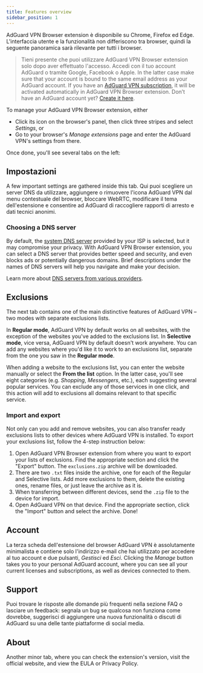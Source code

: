 ```yaml
---
title: Features overview
sidebar_position: 1
---
```


AdGuard VPN Browser extension è disponibile su Chrome, Firefox ed Edge. L'interfaccia utente e la funzionalità non differiscono tra browser, quindi la seguente panoramica sarà rilevante per tutti i browser.

> Tieni presente che puoi utilizzare AdGuard VPN Browser extension solo dopo aver effettuato l'accesso. Accedi con il tuo account AdGuard o tramite Google, Facebook o Apple. In the latter case make sure that your account is bound to the same email address as your AdGuard account. If you have an [AdGuard VPN subscription](/general/subscription.md), it will be activated automatically in AdGuard VPN Browser extension. Don’t have an AdGuard account yet? [Create it here](https://auth.adguard.com/registration.html).

To manage your AdGuard VPN Browser extension, either

* Click its icon on the browser's panel, then click three stripes and select *Settings*, or
* Go to your browser's *Manage extensions* page and enter the AdGuard VPN's settings from there.

Once done, you'll see several tabs on the left:

## Impostazioni

A few important settings are gathered inside this tab. Qui puoi scegliere un server DNS da utilizzare, aggiungere o rimuovere l'icona AdGuard VPN dal menu contestuale del browser, bloccare WebRTC, modificare il tema dell'estensione e consentire ad AdGuard di raccogliere rapporti di arresto e dati tecnici anonimi.

### Choosing a DNS server

By default, the [system DNS server](https://kb.adguard.com/en/general/dns-filtering#what-is-dns) provided by your ISP is selected, but it may compromise your privacy. With AdGuard VPN Browser extension, you can select a DNS server that provides better speed and security, and even blocks ads or potentially dangerous domains. Brief descriptions under the names of DNS servers will help you navigate and make your decision.

Learn more about [DNS servers from various providers](https://kb.adguard.com/ru/general/dns-providers).

## Exclusions

The next tab contains one of the main distinctive features of AdGuard VPN – two modes with separate exclusions lists.

In **Regular mode**, AdGuard VPN by default works on all websites, with the exception of the websites you've added to the exclusions list. In **Selective mode**, vice versa, AdGuard VPN by default doesn't work anywhere. You can add any websites where you'd like it to work to an exclusions list, separate from the one you saw in the **Regular mode**.

When adding a website to the exclusions list, you can enter the website manually or select the **From the list** option. In the latter case, you'll see eight categories (e.g. *Shopping*, *Messengers*, etc.), each suggesting several popular services. You can exclude any of those services in one click, and this action will add to exclusions all domains relevant to that specific service.

### Import and export

Not only can you add and remove websites, you can also transfer ready exclusions lists to other devices where AdGuard VPN is installed. To export your exclusions list, follow the 4-step instruction below:

1. Open AdGuard VPN Browser extension from where you want to export your lists of exclusions. Find the appropriate section and click the "Export" button. The `exclusions.zip` archive will be downloaded.
2. There are two `.txt` files inside the archive, one for each of the Regular and Selective lists. Add more exclusions to them, delete the existing ones, rename files, or just leave the archive as it is.
3. When transferring between different devices, send the `.zip` file to the device for import.
4. Open AdGuard VPN on that device. Find the appropriate section, click the "Import" button and select the archive. Done!

## Account

La terza scheda dell'estensione del browser AdGuard VPN è assolutamente minimalista e contiene solo l'indirizzo e-mail che hai utilizzato per accedere al tuo account e due pulsanti, *Gestisci* ed *Esci*. Clicking the *Manage* button takes you to your personal AdGuard account, where you can see all your current licenses and subscriptions, as well as devices connected to them.

## Support

Puoi trovare le risposte alle domande più frequenti nella sezione FAQ o lasciare un feedback: segnala un bug se qualcosa non funziona come dovrebbe, suggerisci di aggiungere una nuova funzionalità o discuti di AdGuard su una delle tante piattaforme di social media.

## About

Another minor tab, where you can check the extension's version, visit the official website, and view the EULA or Privacy Policy.